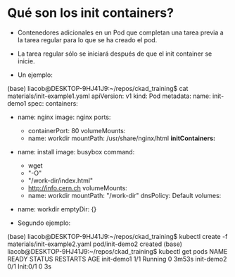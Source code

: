 # Qué son los init containers?

- Contenedores adicionales en un Pod que completan una tarea previa a la tarea regular para lo que se ha creado el pod.

- La tarea regular sólo se iniciará después de que el init container se inicie.

- Un ejemplo:

(base) liacob@DESKTOP-9HJ41J9:~/repos/ckad_training$ cat materials/init-example1.yaml 
apiVersion: v1
kind: Pod
metadata:
  name: init-demo1
spec:
  containers:
  - name: nginx
    image: nginx
    ports:
    - containerPort: 80
    volumeMounts:
    - name: workdir
      mountPath: /usr/share/nginx/html
  **initContainers:**
  - name: install
    image: busybox
    command:
    - wget
    - "-O"
    - "/work-dir/index.html"
    - http://info.cern.ch
    volumeMounts:
    - name: workdir
      mountPath: "/work-dir"
  dnsPolicy: Default
  volumes:
  - name: workdir
    emptyDir: {}


- Segundo ejemplo:

(base) liacob@DESKTOP-9HJ41J9:~/repos/ckad_training$ kubectl create -f materials/init-example2.yaml 
pod/init-demo2 created
(base) liacob@DESKTOP-9HJ41J9:~/repos/ckad_training$ kubectl get pods
NAME         READY   STATUS     RESTARTS   AGE
init-demo1   1/1     Running    0          3m53s
init-demo2   0/1     Init:0/1   0          3s